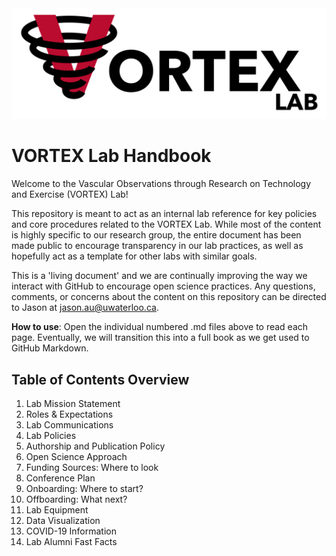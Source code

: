 <img src="/vortex_logo_crop_v2.png" alt="VORTEX logo"/>

# VORTEX Lab Handbook

Welcome to the Vascular Observations through Research on Technology and Exercise (VORTEX) Lab!

This repository is meant to act as an internal lab reference for key policies and core procedures related to the VORTEX Lab. While most of the content is highly specific to our research group, the entire document has been made public to encourage transparency in our lab practices, as well as hopefully act as a template for other labs with similar goals.

This is a 'living document' and we are continually improving the way we interact with GitHub to encourage open science practices. Any questions, comments, or concerns about the content on this repository can be directed to Jason at jason.au@uwaterloo.ca.

**How to use**: Open the individual numbered .md files above to read each page. Eventually, we will transition this into a full book as we get used to GitHub Markdown.

## Table of Contents Overview
1. Lab Mission Statement
2. Roles & Expectations
3. Lab Communications
4. Lab Policies
5. Authorship and Publication Policy
6. Open Science Approach
7. Funding Sources: Where to look
8. Conference Plan
9. Onboarding: Where to start?
10. Offboarding: What next?
11. Lab Equipment
12. Data Visualization
13. COVID-19 Information
14. Lab Alumni Fast Facts
